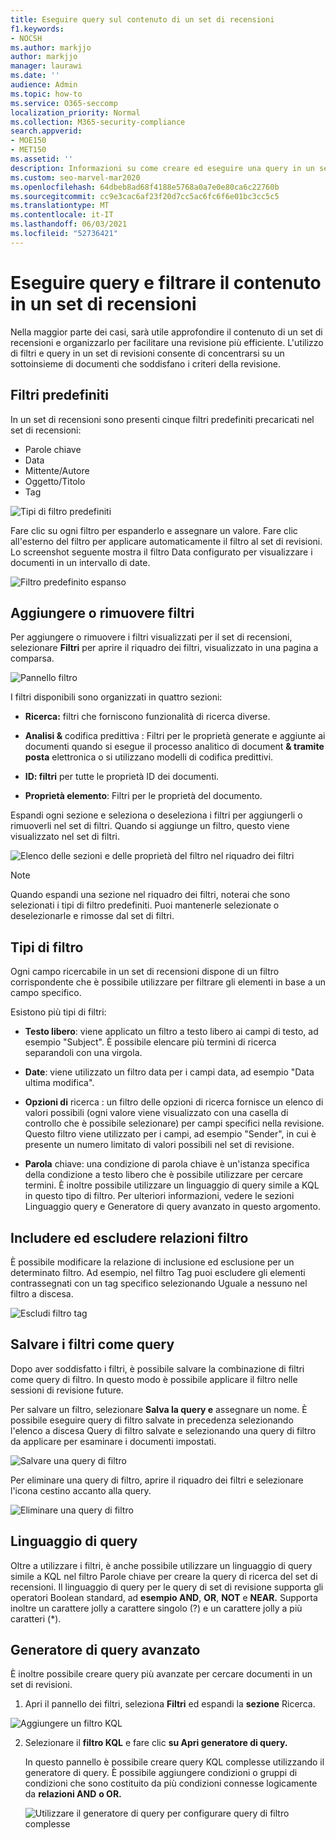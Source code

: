 ```yaml
---
title: Eseguire query sul contenuto di un set di recensioni
f1.keywords:
- NOCSH
ms.author: markjjo
author: markjjo
manager: laurawi
ms.date: ''
audience: Admin
ms.topic: how-to
ms.service: O365-seccomp
localization_priority: Normal
ms.collection: M365-security-compliance
search.appverid:
- MOE150
- MET150
ms.assetid: ''
description: Informazioni su come creare ed eseguire una query in un set di recensioni per organizzare il contenuto per una revisione più efficiente in un Advanced eDiscovery caso.
ms.custom: seo-marvel-mar2020
ms.openlocfilehash: 64dbeb8ad68f4188e5768a0a7e0e80ca6c22760b
ms.sourcegitcommit: cc9e3cac6af23f20d7cc5ac6fc6f6e01bc3cc5c5
ms.translationtype: MT
ms.contentlocale: it-IT
ms.lasthandoff: 06/03/2021
ms.locfileid: "52736421"
---
```

# <a name="query-and-filter-content-in-a-review-set"></a>Eseguire query e filtrare il contenuto in un set di recensioni

Nella maggior parte dei casi, sarà utile approfondire il contenuto di un set di recensioni e organizzarlo per facilitare una revisione più efficiente. L'utilizzo di filtri e query in un set di revisioni consente di concentrarsi su un sottoinsieme di documenti che soddisfano i criteri della revisione.

## <a name="default-filters"></a>Filtri predefiniti

In un set di recensioni sono presenti cinque filtri predefiniti precaricati nel set di recensioni:

- Parole chiave
- Data
- Mittente/Autore
- Oggetto/Titolo
- Tag

![Tipi di filtro predefiniti](../media/DefaultFilterTypes.png)

Fare clic su ogni filtro per espanderlo e assegnare un valore. Fare clic all'esterno del filtro per applicare automaticamente il filtro al set di revisioni. Lo screenshot seguente mostra il filtro Data configurato per visualizzare i documenti in un intervallo di date.

![Filtro predefinito espanso](../media/ExpandedFilter.png)

## <a name="add-or-remove-filters"></a>Aggiungere o rimuovere filtri

Per aggiungere o rimuovere i filtri visualizzati per il set di recensioni, selezionare **Filtri** per aprire il riquadro dei filtri, visualizzato in una pagina a comparsa. 

![Pannello filtro](../media/FilterPanel.png)

I filtri disponibili sono organizzati in quattro sezioni:

- **Ricerca:** filtri che forniscono funzionalità di ricerca diverse.

- **Analisi &** codifica predittiva : Filtri per le proprietà generate e aggiunte ai documenti quando si esegue il processo analitico di document **& tramite posta** elettronica o si utilizzano modelli di codifica predittivi.

- **ID: filtri** per tutte le proprietà ID dei documenti.

- **Proprietà elemento**: Filtri per le proprietà del documento. 

Espandi ogni sezione e seleziona o deseleziona i filtri per aggiungerli o rimuoverli nel set di filtri. Quando si aggiunge un filtro, questo viene visualizzato nel set di filtri. 

![Elenco delle sezioni e delle proprietà del filtro nel riquadro dei filtri](../media/FilterPanel2.png)

> [!NOTE]
> Quando espandi una sezione nel riquadro dei filtri, noterai che sono selezionati i tipi di filtro predefiniti. Puoi mantenerle selezionate o deselezionarle e rimosse dal set di filtri. 

## <a name="filter-types"></a>Tipi di filtro

Ogni campo ricercabile in un set di recensioni dispone di un filtro corrispondente che è possibile utilizzare per filtrare gli elementi in base a un campo specifico.

Esistono più tipi di filtri:

- **Testo libero**: viene applicato un filtro a testo libero ai campi di testo, ad esempio "Subject". È possibile elencare più termini di ricerca separandoli con una virgola.

- **Date**: viene utilizzato un filtro data per i campi data, ad esempio "Data ultima modifica".

- **Opzioni di** ricerca : un filtro delle opzioni di ricerca fornisce un elenco di valori possibili (ogni valore viene visualizzato con una casella di controllo che è possibile selezionare) per campi specifici nella revisione. Questo filtro viene utilizzato per i campi, ad esempio "Sender", in cui è presente un numero limitato di valori possibili nel set di revisione.

- **Parola** chiave: una condizione di parola chiave è un'istanza specifica della condizione a testo libero che è possibile utilizzare per cercare termini. È inoltre possibile utilizzare un linguaggio di query simile a KQL in questo tipo di filtro. Per ulteriori informazioni, vedere le sezioni Linguaggio query e Generatore di query avanzato in questo argomento.

## <a name="include-and-exclude-filter-relationships"></a>Includere ed escludere relazioni filtro

È possibile modificare la relazione di inclusione ed esclusione per un determinato filtro. Ad esempio, nel filtro Tag puoi escludere gli elementi contrassegnati  con un tag specifico selezionando Uguale a nessuno nel filtro a discesa. 

![Escludi filtro tag](../media/TagFilterExclude.png)

## <a name="save-filters-as-queries"></a>Salvare i filtri come query

Dopo aver soddisfatto i filtri, è possibile salvare la combinazione di filtri come query di filtro. In questo modo è possibile applicare il filtro nelle sessioni di revisione future.

Per salvare un filtro, selezionare **Salva la query e** assegnare un nome. È possibile eseguire query di filtro salvate  in precedenza selezionando l'elenco a discesa Query di filtro salvate e selezionando una query di filtro da applicare per esaminare i documenti impostati. 

![Salvare una query di filtro](../media/SaveFilterQuery.png)

Per eliminare una query di filtro, aprire il riquadro dei filtri e selezionare l'icona cestino accanto alla query.

![Eliminare una query di filtro](../media/DeleteFilterQuery.png)

## <a name="query-language"></a>Linguaggio di query

Oltre a utilizzare i filtri, è anche possibile utilizzare un linguaggio di query simile a KQL nel filtro Parole chiave per creare la query di ricerca del set di recensioni. Il linguaggio di query per le query di set di revisione supporta gli operatori Boolean standard, ad **esempio AND**, **OR**, **NOT** e **NEAR.** Supporta inoltre un carattere jolly a carattere singolo (?) e un carattere jolly a più caratteri (*).

## <a name="advanced-query-builder"></a>Generatore di query avanzato

È inoltre possibile creare query più avanzate per cercare documenti in un set di revisioni.

1. Apri il pannello dei filtri, seleziona **Filtri** ed espandi la **sezione** Ricerca.

  ![Aggiungere un filtro KQL](../media/AddKQLFilter.png)

2. Selezionare il **filtro KQL** e fare clic **su Apri generatore di query.**

   In questo pannello è possibile creare query KQL complesse utilizzando il generatore di query. È possibile aggiungere condizioni o gruppi di condizioni che sono costituito da più condizioni connesse logicamente da **relazioni AND** **o OR.**

   ![Utilizzare il generatore di query per configurare query di filtro complesse](../media/ComplexQuery.png)
